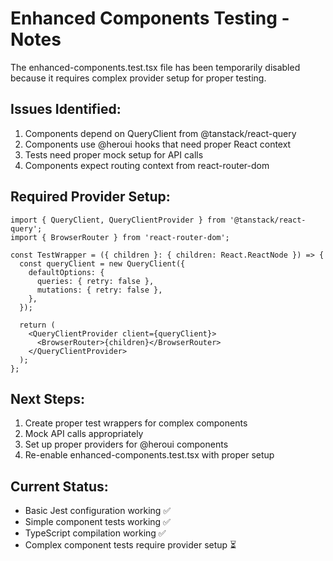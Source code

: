 # Enhanced Components Testing - Notes

The enhanced-components.test.tsx file has been temporarily disabled because it requires complex provider setup for proper testing.

## Issues Identified:

1. Components depend on QueryClient from @tanstack/react-query
2. Components use @heroui hooks that need proper React context
3. Tests need proper mock setup for API calls
4. Components expect routing context from react-router-dom

## Required Provider Setup:

```tsx
import { QueryClient, QueryClientProvider } from '@tanstack/react-query';
import { BrowserRouter } from 'react-router-dom';

const TestWrapper = ({ children }: { children: React.ReactNode }) => {
  const queryClient = new QueryClient({
    defaultOptions: {
      queries: { retry: false },
      mutations: { retry: false },
    },
  });

  return (
    <QueryClientProvider client={queryClient}>
      <BrowserRouter>{children}</BrowserRouter>
    </QueryClientProvider>
  );
};
```

## Next Steps:

1. Create proper test wrappers for complex components
2. Mock API calls appropriately
3. Set up proper providers for @heroui components
4. Re-enable enhanced-components.test.tsx with proper setup

## Current Status:

- Basic Jest configuration working ✅
- Simple component tests working ✅
- TypeScript compilation working ✅
- Complex component tests require provider setup ⏳
